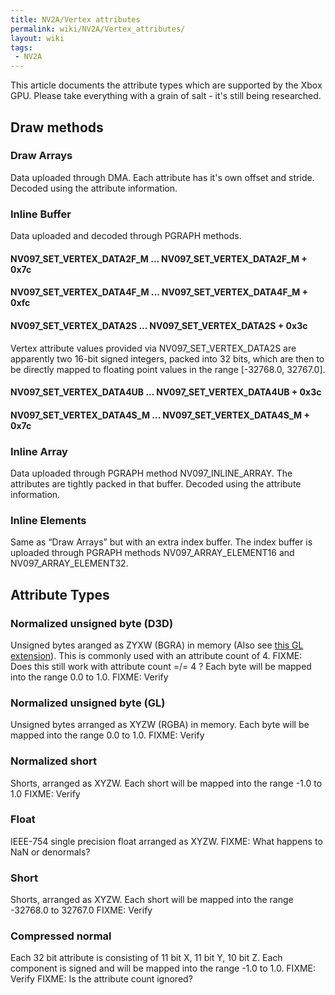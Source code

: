 ```yaml
---
title: NV2A/Vertex attributes
permalink: wiki/NV2A/Vertex_attributes/
layout: wiki
tags:
 - NV2A
---
```


This article documents the attribute types which are supported by the
Xbox GPU. Please take everything with a grain of salt - it's still being
researched.

Draw methods
------------

### Draw Arrays

Data uploaded through DMA. Each attribute has it's own offset and
stride. Decoded using the attribute information.

### Inline Buffer

Data uploaded and decoded through PGRAPH methods.

#### NV097\_SET\_VERTEX\_DATA2F\_M ... NV097\_SET\_VERTEX\_DATA2F\_M + 0x7c

#### NV097\_SET\_VERTEX\_DATA4F\_M ... NV097\_SET\_VERTEX\_DATA4F\_M + 0xfc

#### NV097\_SET\_VERTEX\_DATA2S ... NV097\_SET\_VERTEX\_DATA2S + 0x3c

Vertex attribute values provided via NV097\_SET\_VERTEX\_DATA2S are
apparently two 16-bit signed integers, packed into 32 bits, which are
then to be directly mapped to floating point values in the range
\[-32768.0, 32767.0\].

#### NV097\_SET\_VERTEX\_DATA4UB ... NV097\_SET\_VERTEX\_DATA4UB + 0x3c

#### NV097\_SET\_VERTEX\_DATA4S\_M ... NV097\_SET\_VERTEX\_DATA4S\_M + 0x7c

### Inline Array

Data uploaded through PGRAPH method NV097\_INLINE\_ARRAY. The attributes
are tightly packed in that buffer. Decoded using the attribute
information.

### Inline Elements

Same as “Draw Arrays” but with an extra index buffer. The index buffer
is uploaded through PGRAPH methods NV097\_ARRAY\_ELEMENT16 and
NV097\_ARRAY\_ELEMENT32.

Attribute Types
---------------

### Normalized unsigned byte (D3D)

Unsigned bytes aranged as ZYXW (BGRA) in memory (Also see [this GL
extension](http://www.opengl.org/registry/specs/ARB/vertex_array_bgra.txt)).
This is commonly used with an attribute count of 4. FIXME: Does this
still work with attribute count =/= 4 ? Each byte will be mapped into
the range 0.0 to 1.0. FIXME: Verify

### Normalized unsigned byte (GL)

Unsigned bytes arranged as XYZW (RGBA) in memory. Each byte will be
mapped into the range 0.0 to 1.0. FIXME: Verify

### Normalized short

Shorts, arranged as XYZW. Each short will be mapped into the range -1.0
to 1.0 FIXME: Verify

### Float

IEEE-754 single precision float arranged as XYZW. FIXME: What happens to
NaN or denormals?

### Short

Shorts, arranged as XYZW. Each short will be mapped into the range
-32768.0 to 32767.0 FIXME: Verify

### Compressed normal

Each 32 bit attribute is consisting of 11 bit X, 11 bit Y, 10 bit Z.
Each component is signed and will be mapped into the range -1.0 to 1.0.
FIXME: Verify FIXME: Is the attribute count ignored?
